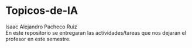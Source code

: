 # Topicos-de-IA
Isaac Alejandro Pacheco Ruiz<br>
En este repositorio se entregaran las actividades/tareas que nos dejaran el profesor en este semestre.
